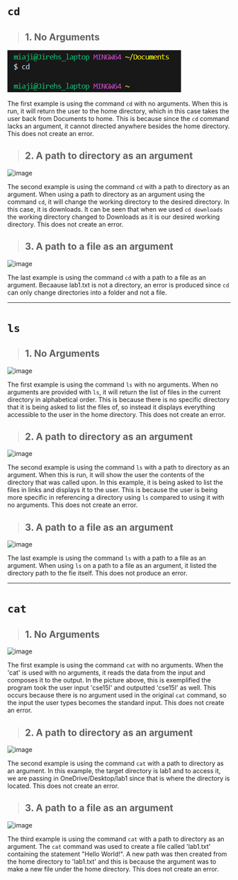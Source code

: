 # `cd`
> ## 1. No Arguments
![Image](cd1.png)

The first example is using the command `cd` with no arguments. When this is run, it will return the user to the home directory, which in this case takes the user back from Documents to home. This is because since the `cd` command lacks an argument, it cannot directed anywhere besides the home directory. This does not create an error.

> ## 2. A path to directory as an argument
![image](https://github.com/jjmnol/cse15l-lab-reports/assets/146889917/90c03318-5177-48e6-9a92-32746416921b)


The second example is using the command `cd` with a path to directory as an argument. When using a path to directory as an argument using the command `cd`, it will change the working directory to the desired directory. In this case, it is downloads. It can be seen that when we used `cd downloads` the working directory changed to Downloads as it is our desired working directory. This does not create an error.

> ## 3. A path to a file as an argument
![image](https://github.com/jjmnol/cse15l-lab-reports/assets/146889917/cb99bafe-a047-4ac1-9b96-7817d7d8294d)


The last example is using the command `cd` with a path to a file as an argument. Becaause lab1.txt is not a directory, an error is produced since `cd` can only change directories into a folder and not a file.

--------------------------------------------------------------------------------------------------------------------------------------------------------------------
# `ls`
> ## 1. No Arguments
![image](https://github.com/jjmnol/cse15l-lab-reports/assets/146889917/9e2a29d1-abd7-4b83-8c87-03035f86b764)


The first example is using the command `ls` with no arguments. When no arguments are provided with `ls`, it will return the list of files in the current directory in alphabetical order. This is because there is no specific directory that it is being asked to list the files of, so instead it displays everything accessible to the user in the home directory. This does not create an error.

> ## 2. A path to directory as an argument
![image](https://github.com/jjmnol/cse15l-lab-reports/assets/146889917/0e5d263f-ac7f-4730-8478-40d57b0c1df8)


The second example is using the command `ls` with a path to directory as an argument. When this is run, it will show the user the contents of the directory that was called upon. In this example, it is being asked to list the files in links and displays it to the user. This is because the user is being more specific in referencing a directory using `ls` compared to using it with no arguments. This does not create an error.

> ## 3. A path to a file as an argument
![image](https://github.com/jjmnol/cse15l-lab-reports/assets/146889917/b127b3b6-0386-4f61-bccb-4dd004b8904a)


The last example is using the command `ls` with a path to a file as an argument. When using `ls` on a path to a file as an argument, it listed the directory path to the fie itself. This does not produce an error.

--------------------------------------------------------------------------------------------------------------------------------------------------------------------
# `cat`
> ## 1. No Arguments
![image](https://github.com/jjmnol/cse15l-lab-reports/assets/146889917/1c053a4d-3947-4a9e-b90b-50832c887ea3)


The first example is using the command `cat` with no arguments. When the 'cat' is used with no arguments, it reads the data from the input and composes it to the output. In the picture above, this is exemplified the program took the user input 'cse15l' and outputted 'cse15l' as well. This occurs because there is no argument used in the original `cat` command, so the input the user types becomes the standard input. This does not create an error.

> ## 2. A path to directory as an argument
![image](https://github.com/jjmnol/cse15l-lab-reports/assets/146889917/85d8e66d-aee0-4bdf-9c95-d38a82d484a2)

The second example is using the command `cat` with a path to directory as an argument. In this example, the target directory is lab1 and to access it, we are passing in OneDrive/Desktop/lab1 since that is where the directory is located. This does not create an error.

> ## 3. A path to a file as an argument
![image](https://github.com/jjmnol/cse15l-lab-reports/assets/146889917/e48adf91-23ad-478c-8549-2928aacfdfbb)

The third example is using the command `cat` with a path to directory as an argument. The `cat` command was used to create a file called 'lab1.txt' containing the statement "Hello World!". A new path was then created from the home directory to 'lab1.txt' and this is because the argument was to make a new file under the home directory. This does not create an error.
